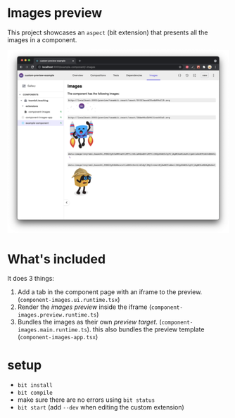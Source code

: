# Images preview

This project showcases an `aspect` (bit extension) that presents all the images in a component.

![screenshot](./docs/screenshot.png)

# What's included

It does 3 things:

1. Add a tab in the component page with an iframe to the preview. (`component-images.ui.runtime.tsx`)
1. Render the _images preview_ inside the iframe (`component-images.preview.runtime.ts`)
1. Bundles the images as their own _preview target_. (`component-images.main.runtime.ts`).
   this also bundles the preview template (`component-images-app.tsx`)

# setup

- `bit install`
- `bit compile`
- make sure there are no errors using `bit status`
- `bit start` (add `--dev` when editing the custom extension)
